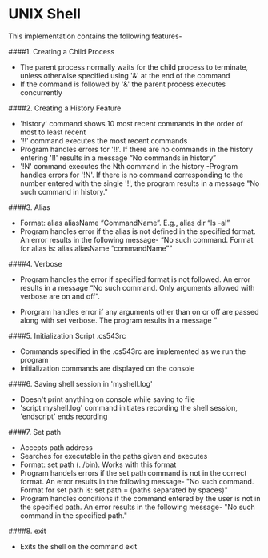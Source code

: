 # UNIX Shell

This implementation contains the following features-

####1. Creating a Child Process 
* The parent process normally waits for the child process to terminate, unless otherwise specified using '&' at the end of the command 
* If the command is followed by '&' the parent process executes concurrently
	
####2. Creating a History Feature
* 'history' command shows 10 most recent commands in the order of most to least recent
* '!!' command executes the most recent commands
* Program handles errors for '!!'. If there are no commands in the history entering '!!' results in a message “No
 commands in history”
* '!N' command executes the Nth command in the history 
-Program handles errors for '!N'. If there is no command corresponding to the number
 entered with the single '!', the program results in a message "No such command in
 history."

####3. Alias
* Format: alias aliasName “CommandName”. E.g., alias dir “ls -al”
* Program handles error if the alias is not defined in the specified format. An error results in the following message- 
“No such command. Format for alias is: alias aliasName “commandName””

####4. Verbose
* Program handles the error if specified format is not followed. An error results in a message “No such command. Only arguments allowed with verbose are on and off”.

* Prorgram handles error if any arguments other than on or off are passed along with set verbose. The program results in a message “

####5. Initialization Script .cs543rc
* Commands specified in the .cs543rc are implemented as we run the program
* Initialization commands are displayed on the console

####6. Saving shell session in 'myshell.log'
* Doesn't print anything on console while saving to file
* 'script myshell.log' command initiates recording the shell session, 'endscript' ends recording

####7. Set path
* Accepts path address
* Searches for executable in the paths given and executes
* Format: set path (. /bin). Works with this format
* Program handels errors if the set path command is not in the correct format. An error results in the following message- "No such command. Format for set path is: set path = (paths separated by spaces)"
* Program handles conditions if the command entered by the user is not in the specified path. An error results in the following message- "No such command in the specified path."

####8. exit
* Exits the shell on the command exit
